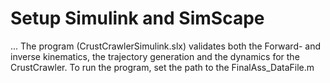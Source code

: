 # Setup Simulink and SimScape
... 
The program (CrustCrawlerSimulink.slx) validates both the Forward- and inverse kinematics, the trajectory generation and the dynamics for the CrustCrawler. To run the program, set the path to the FinalAss_DataFile.m
